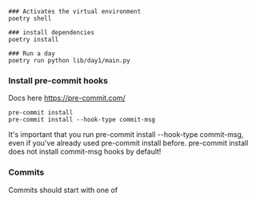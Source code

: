 ```
### Activates the virtual environment
poetry shell
```

```
### install dependencies
poetry install
```

```
### Run a day
poetry run python lib/day1/main.py
```

### Install pre-commit hooks
Docs here https://pre-commit.com/

```
pre-commit install
pre-commit install --hook-type commit-msg
```

It's important that you run pre-commit install --hook-type commit-msg, even if you've already used pre-commit install before. pre-commit install does not install commit-msg hooks by default!

### Commits
Commits should start with one of
